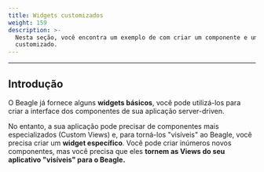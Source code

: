 ```yaml
---
title: Widgets customizados
weight: 159
description: >-
  Nesta seção, você encontra um exemplo de com criar um componente e um widget
  customizado.
---
```


---

## Introdução

O Beagle já fornece alguns **widgets básicos**, você pode utilizá-los para criar a interface dos componentes de sua aplicação server-driven. 

No entanto, a sua aplicação pode precisar de componentes mais especializados \(Custom Views\) e, para torná-los "visíveis" ao Beagle, você precisa criar um **widget específico**. Você pode criar inúmeros novos componentes, mas você precisa que eles **tornem as Views do seu aplicativo "visíveis" para o Beagle.**
